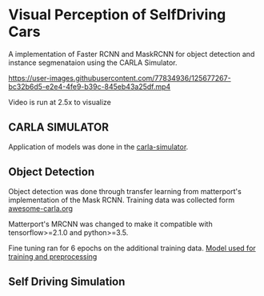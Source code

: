 # Visual Perception of SelfDriving Cars

A implementation of Faster RCNN and MaskRCNN for object detection and instance segmenataion using the CARLA Simulator.



https://user-images.githubusercontent.com/77834936/125677267-bc32b6d5-e2e4-4fe9-b39c-845eb43a25df.mp4

Video is run at 2.5x to visualize

## CARLA SIMULATOR

Application of models was done in the [carla-simulator](https://github.com/carla-simulator/carla). 

## Object Detection

Object detection was done through transfer learning from matterport's implementation of the Mask RCNN. 
Training data was collected form [awesome-carla.org](https://github.com/Amin-Tgz/awesome-CARLA)

Matterport's MRCNN was changed to make it compatible with tensorflow>=2.1.0 and python>=3.5.

Fine tuning ran for 6 epochs on the additional training data. 
[Model used for training and preprocessing](object)



## Self Driving Simulation



